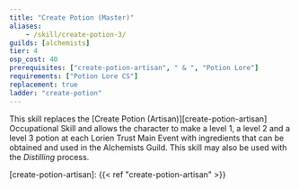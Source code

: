 ```yaml
---
title: "Create Potion (Master)"
aliases:
    - /skill/create-potion-3/
guilds: [alchemists]
tier: 4
osp_cost: 40
prerequisites: ["create-potion-artisan", " & ", "Potion Lore"]
requirements: ["Potion Lore CS"]
replacement: true
ladder: "create-potion"
---
```

This skill replaces the [Create Potion (Artisan)][create-potion-artisan] Occupational Skill and allows the character to make a level 1, a level 2 and a level 3 potion at each Lorien Trust Main Event with ingredients that can be obtained and used in the Alchemists Guild. This skill may also be used with the _Distilling_ process.

[create-potion-artisan]: {{< ref "create-potion-artisan" >}}